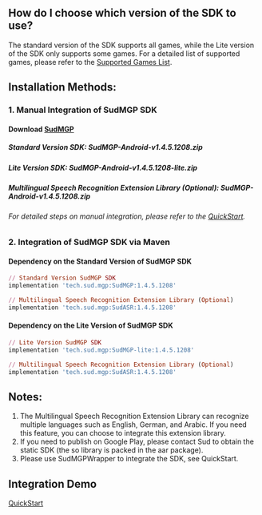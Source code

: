 ## How do I choose which version of the SDK to use? 
The standard version of the SDK supports all games, while the Lite version of the SDK only supports some games. For a detailed list of supported games, please refer to the [Supported Games List](https://docs.sud.tech/zh-CN/app/Client/StartUp.html). 
 
## Installation Methods: 
### 1. Manual Integration of SudMGP SDK 
#### Download [SudMGP](https://github.com/SudTechnology/sud-mgp-android/releases) 
##### Standard Version SDK: SudMGP-Android-v1.4.5.1208.zip 
##### Lite Version SDK: SudMGP-Android-v1.4.5.1208-lite.zip 
##### Multilingual Speech Recognition Extension Library (Optional): SudMGP-Android-v1.4.5.1208.zip 
###### For detailed steps on manual integration, please refer to the [QuickStart](https://github.com/SudTechnology/hello-sud-plus-android/blob/master/project/QuickStart/README.md). 
### 2. Integration of SudMGP SDK via Maven 
#### Dependency on the Standard Version of SudMGP SDK
```ruby
// Standard Version SudMGP SDK
implementation 'tech.sud.mgp:SudMGP:1.4.5.1208'

// Multilingual Speech Recognition Extension Library (Optional)
implementation 'tech.sud.mgp:SudASR:1.4.5.1208'
```
#### Dependency on the Lite Version of SudMGP SDK
```ruby
// Lite Version SudMGP SDK
implementation 'tech.sud.mgp:SudMGP-lite:1.4.5.1208'

// Multilingual Speech Recognition Extension Library (Optional)
implementation 'tech.sud.mgp:SudASR:1.4.5.1208'
```
## Notes:   
1. The Multilingual Speech Recognition Extension Library can recognize multiple languages such as English, German, and Arabic. If you need this feature, you can choose to integrate this extension library.    
2. If you need to publish on Google Play, please contact Sud to obtain the static SDK (the so library is packed in the aar package).    
3. Please use SudMGPWrapper to integrate the SDK, see QuickStart. 
 
## Integration Demo 
[QuickStart](https://github.com/SudTechnology/hello-sud-plus-android/blob/master/project/QuickStart/README.md)
